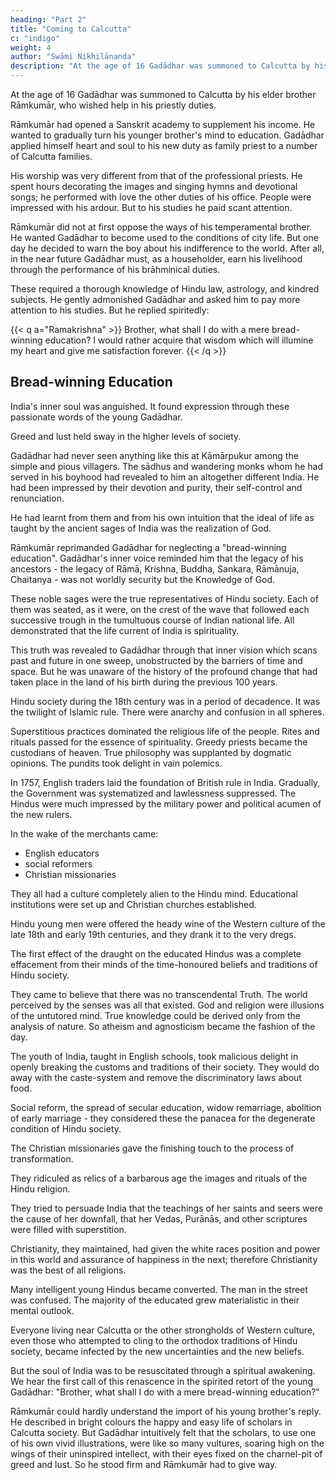 ```yaml
---
heading: "Part 2"
title: "Coming to Calcutta"
c: "indigo"
weight: 4
author: "Swāmi Nikhilānanda"
description: "At the age of 16 Gadādhar was summoned to Calcutta by his elder brother Rāmkumār"
---
```




At the age of 16 Gadādhar was summoned to Calcutta by his elder brother Rāmkumār, who wished help in his priestly duties. 

Rāmkumār had opened a Sanskrit academy to supplement his income. He wanted to gradually turn his younger brother's mind to education. Gadādhar applied himself heart and soul to his new duty as family priest to a number of Calcutta families. 

His worship was very different from that of the professional priests. He spent hours decorating the images and singing hymns and devotional songs; he performed with love the other duties of his office. People were impressed with his ardour. But to his studies he paid scant attention. 

Rāmkumār did not at first oppose the ways of his temperamental brother. He wanted Gadādhar to become used to the conditions of city life. But one day he decided to warn the boy about his indifference to the world. After all, in the near future Gadādhar must, as a householder, earn his livelihood through the performance of his brāhminical duties.

These required a thorough knowledge of Hindu law, astrology, and kindred subjects. He gently admonished Gadādhar and asked him to pay more attention to his studies. But he replied spiritedly:

{{< q a="Ramakrishna" >}}
Brother, what shall I do with a mere bread-winning education? I would rather acquire that wisdom which will illumine my heart and give me satisfaction forever.
{{< /q >}}


## Bread-winning Education

India's inner soul was anguished. It found expression through these passionate words of the young Gadādhar.

<!-- For what did his unsophisticated eyes see around him in
Calcutta, at that time the metropolis of India and the centre of modern culture and
learning?  -->

Greed and lust held sway in the higher levels of society. 
<!-- The occasional religious practices were merely outer forms from which the soul had long ago departed. -->

Gadādhar had never seen anything like this at Kāmārpukur among the simple and pious villagers. The sādhus and wandering monks whom he had served in his boyhood had revealed to him an altogether different India. He had been impressed by their devotion and purity, their self-control and renunciation. 

He had learnt from them and from his own intuition that the ideal of life as taught by the ancient sages of India was the
realization of God.

Rāmkumār reprimanded Gadādhar for neglecting a "bread-winning education". Gadādhar's inner voice reminded him that the legacy of his ancestors - the legacy of Rāmā, Krishna, Buddha, Sankara, Rāmānuja, Chaitanya - was not worldly security but
the Knowledge of God.

These noble sages were the true representatives of Hindu society. Each of them was seated, as it were, on the crest of the wave that followed each successive trough in the tumultuous course of Indian national life. All demonstrated that
the life current of India is spirituality. 

This truth was revealed to Gadādhar through that inner vision which scans past and future in one sweep, unobstructed by the barriers of time and space. But he was unaware of the history of the profound change that had taken place in the land of his birth during the previous 100 years. 

Hindu society during the 18th century was in a period of decadence. It was the twilight of Islamic rule. There were anarchy and confusion in all spheres.

Superstitious practices dominated the religious life of the people. Rites and rituals passed for the essence of spirituality. Greedy priests became the custodians of heaven. True philosophy was supplanted by dogmatic opinions. The pundits took delight in vain polemics.

In 1757, English traders laid the foundation of British rule in India. Gradually, the Government was systematized and lawlessness suppressed. The Hindus were much impressed by the military power and political acumen of the new rulers. 

In the wake of the merchants came:
- English educators
- social reformers
- Christian missionaries 

They all had a culture completely alien to the Hindu mind. Educational institutions were set up and Christian churches established.

Hindu young men were offered the heady wine of the Western culture of the late 18th and early 19th centuries, and they drank it to the very dregs.

The first effect of the draught on the educated Hindus was a complete effacement from
their minds of the time-honoured beliefs and traditions of Hindu society. 

They came to believe that there was no transcendental Truth. The world perceived by the senses was all that existed. God and religion were illusions of the untutored mind. True knowledge could be derived only from the analysis of nature. So atheism and agnosticism became the fashion of the day.

The youth of India, taught in English schools, took malicious delight in openly breaking the customs and traditions of their society. They would do away with the caste-system and remove the discriminatory laws about food. 

Social reform, the spread of secular education, widow remarriage, abolition of early marriage - they considered these the panacea for the degenerate condition of Hindu society. 

The Christian missionaries gave the finishing touch to the process of transformation.

They ridiculed as relics of a barbarous age the images and rituals of the Hindu religion.

They tried to persuade India that the teachings of her saints and seers were the cause of her downfall, that her Vedas, Purānās, and other scriptures were filled with superstition.

Christianity, they maintained, had given the white races position and power in this world and assurance of happiness in the next; therefore Christianity was the best of all
religions. 

Many intelligent young Hindus became converted. The man in the street was confused. The majority of the educated grew materialistic in their mental outlook. 

Everyone living near Calcutta or the other strongholds of Western culture, even those who attempted to cling to the orthodox traditions of Hindu society, became infected by the new uncertainties and the new beliefs.

But the soul of India was to be resuscitated through a spiritual awakening. We hear the first call of this renascence in the spirited retort of the young Gadādhar: "Brother, what shall I do with a mere bread-winning education?"

Rāmkumār could hardly understand the import of his young brother's reply. He described in bright colours the happy and easy life of scholars in Calcutta society. But Gadādhar intuitively felt that the scholars, to use one of his own vivid illustrations, were like so many vultures, soaring high on the wings of their uninspired intellect, with their eyes
fixed on the charnel-pit of greed and lust. So he stood firm and Rāmkumār had to give
way.

